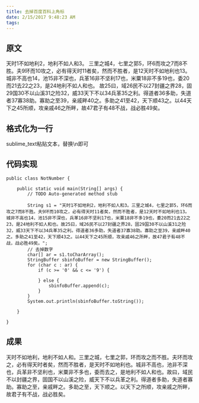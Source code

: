 ```yaml
---
title: 去掉百度百科上角标
date: 2/15/2017 9:48:23 AM 
tags:
---
```

## 原文 ##
天时1不如地利2，地利不如人和3。
三里之城4，七里之郭5，环6而攻之7而8不胜。夫9环而10攻之，必有得天时11者矣，然而不胜者，是12天时不如地利也13。
城非不高也14，池15非不深也，兵革16非不坚利17也，米粟18非不多19也，委20而21去22之23，是24地利不如人和也。
故25曰，域26民不以27封疆之界28，固29国30不以山溪31之险32，威33天下不以34兵革35之利。得道者36多助，失道者37寡38助。寡助之至39，亲戚畔40之。多助之41至42，天下顺43之。以44天下之45所顺，攻亲戚46之所畔，故47君子有48不战，战必胜49矣。
## 格式化为一行 ##
sublime_text粘贴文本，替换\n即可
## 代码实现 ##
	
	public class NotNumber {
	
		public static void main(String[] args) {
			// TODO Auto-generated method stub
	
			String s1 = "天时1不如地利2，地利不如人和3。三里之城4，七里之郭5，环6而攻之7而8不胜。夫9环而10攻之，必有得天时11者矣，然而不胜者，是12天时不如地利也13。城非不高也14，池15非不深也，兵革16非不坚利17也，米粟18非不多19也，委20而21去22之23，是24地利不如人和也。故25曰，域26民不以27封疆之界28，固29国30不以山溪31之险32，威33天下不以34兵革35之利。得道者36多助，失道者37寡38助。寡助之至39，亲戚畔40之。多助之41至42，天下顺43之。以44天下之45所顺，攻亲戚46之所畔，故47君子有48不战，战必胜49矣。";
			// 去掉数字
			char[] ar = s1.toCharArray();
			StringBuffer sbinfoBuffer = new StringBuffer();
			for (char c : ar) {
				if (c >= '0' && c <= '9') {
	
				} else {
					sbinfoBuffer.append(c);
				}
			}
			System.out.println(sbinfoBuffer.toString());
	
		}
	
	}
## 成果 ##
天时不如地利，地利不如人和。三里之城，七里之郭，环而攻之而不胜。夫环而攻之，必有得天时者矣，然而不胜者，是天时不如地利也。城非不高也，池非不深也，兵革非不坚利也，米粟非不多也，委而去之，是地利不如人和也。故曰，域民不以封疆之界，固国不以山溪之险，威天下不以兵革之利。得道者多助，失道者寡助。寡助之至，亲戚畔之。多助之至，天下顺之。以天下之所顺，攻亲戚之所畔，故君子有不战，战必胜矣。

